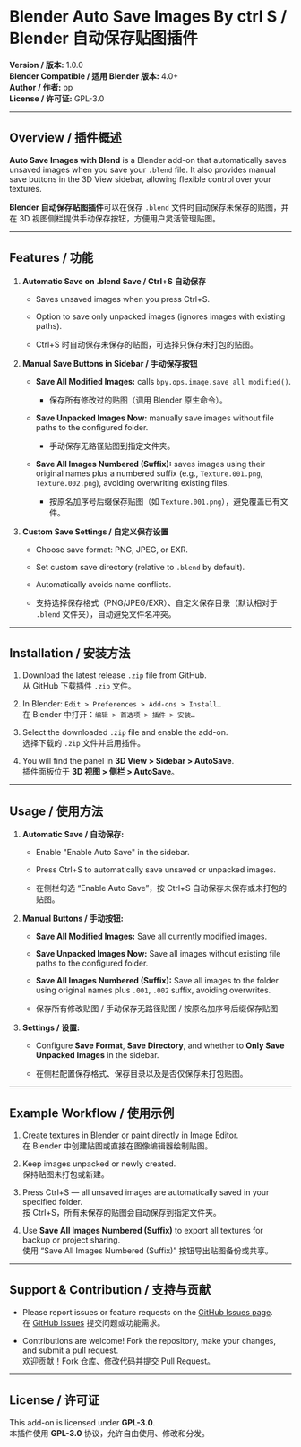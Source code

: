 
# Blender Auto Save Images By ctrl S / Blender 自动保存贴图插件

**Version / 版本:** 1.0.0  
**Blender Compatible / 适用 Blender 版本:** 4.0+  
**Author / 作者:** pp  
**License / 许可证:** GPL-3.0  

---

## Overview / 插件概述

**Auto Save Images with Blend** is a Blender add-on that automatically saves unsaved images when you save your `.blend` file. It also provides manual save buttons in the 3D View sidebar, allowing flexible control over your textures.

**Blender 自动保存贴图插件**可以在保存 `.blend` 文件时自动保存未保存的贴图，并在 3D 视图侧栏提供手动保存按钮，方便用户灵活管理贴图。

---

## Features / 功能

1. **Automatic Save on .blend Save / Ctrl+S 自动保存**
    
    - Saves unsaved images when you press Ctrl+S.
        
    - Option to save only unpacked images (ignores images with existing paths).
        
    - Ctrl+S 时自动保存未保存的贴图，可选择只保存未打包的贴图。
        
2. **Manual Save Buttons in Sidebar / 手动保存按钮**
    
    - **Save All Modified Images:** calls `bpy.ops.image.save_all_modified()`.
        
        - 保存所有修改过的贴图（调用 Blender 原生命令）。
            
    - **Save Unpacked Images Now:** manually save images without file paths to the configured folder.
        
        - 手动保存无路径贴图到指定文件夹。
            
    - **Save All Images Numbered (Suffix):** saves images using their original names plus a numbered suffix (e.g., `Texture.001.png`, `Texture.002.png`), avoiding overwriting existing files.
        
        - 按原名加序号后缀保存贴图（如 `Texture.001.png`），避免覆盖已有文件。
            
3. **Custom Save Settings / 自定义保存设置**
    
    - Choose save format: PNG, JPEG, or EXR.
        
    - Set custom save directory (relative to `.blend` by default).
        
    - Automatically avoids name conflicts.
        
    - 支持选择保存格式（PNG/JPEG/EXR）、自定义保存目录（默认相对于 `.blend` 文件夹），自动避免文件名冲突。
        

---

## Installation / 安装方法

1. Download the latest release `.zip` file from GitHub.  
    从 GitHub 下载插件 `.zip` 文件。
    
2. In Blender: `Edit > Preferences > Add-ons > Install…`  
    在 Blender 中打开：`编辑 > 首选项 > 插件 > 安装…`
    
3. Select the downloaded `.zip` file and enable the add-on.  
    选择下载的 `.zip` 文件并启用插件。
    
4. You will find the panel in **3D View > Sidebar > AutoSave**.  
    插件面板位于 **3D 视图 > 侧栏 > AutoSave**。
    

---

## Usage / 使用方法

1. **Automatic Save / 自动保存:**
    
    - Enable "Enable Auto Save" in the sidebar.
        
    - Press Ctrl+S to automatically save unsaved or unpacked images.
        
    - 在侧栏勾选 “Enable Auto Save”，按 Ctrl+S 自动保存未保存或未打包的贴图。
        
2. **Manual Buttons / 手动按钮:**
    
    - **Save All Modified Images:** Save all currently modified images.
        
    - **Save Unpacked Images Now:** Save all images without existing file paths to the configured folder.
        
    - **Save All Images Numbered (Suffix):** Save all images to the folder using original names plus `.001`, `.002` suffix, avoiding overwrites.
        
    - 保存所有修改贴图 / 手动保存无路径贴图 / 按原名加序号后缀保存贴图
        
3. **Settings / 设置:**
    
    - Configure **Save Format**, **Save Directory**, and whether to **Only Save Unpacked Images** in the sidebar.
        
    - 在侧栏配置保存格式、保存目录以及是否仅保存未打包贴图。
        

---

## Example Workflow / 使用示例

1. Create textures in Blender or paint directly in Image Editor.  
    在 Blender 中创建贴图或直接在图像编辑器绘制贴图。
    
2. Keep images unpacked or newly created.  
    保持贴图未打包或新建。
    
3. Press Ctrl+S — all unsaved images are automatically saved in your specified folder.  
    按 Ctrl+S，所有未保存的贴图会自动保存到指定文件夹。
    
4. Use **Save All Images Numbered (Suffix)** to export all textures for backup or project sharing.  
    使用 “Save All Images Numbered (Suffix)” 按钮导出贴图备份或共享。
    

---

## Support & Contribution / 支持与贡献

- Please report issues or feature requests on the [GitHub Issues page](https://github.com/yourname/auto_save_images/issues).  
    在 [GitHub Issues](https://github.com/yourname/auto_save_images/issues) 提交问题或功能需求。
    
- Contributions are welcome! Fork the repository, make your changes, and submit a pull request.  
    欢迎贡献！Fork 仓库、修改代码并提交 Pull Request。
    

---

## License / 许可证

This add-on is licensed under **GPL-3.0**.  
本插件使用 **GPL-3.0** 协议，允许自由使用、修改和分发。
